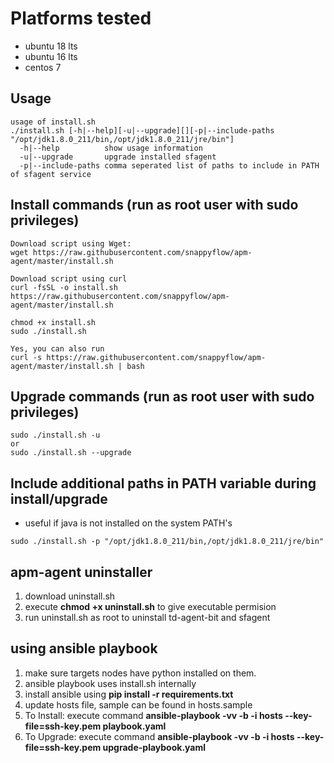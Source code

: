 # Platforms tested
- ubuntu 18 lts
- ubuntu 16 lts
- centos 7

## Usage
```
usage of install.sh
./install.sh [-h|--help][-u|--upgrade][][-p|--include-paths "/opt/jdk1.8.0_211/bin,/opt/jdk1.8.0_211/jre/bin"]
  -h|--help          show usage information
  -u|--upgrade       upgrade installed sfagent
  -p|--include-paths comma seperated list of paths to include in PATH of sfagent service
```
## Install commands (run as root user with sudo privileges)
```
Download script using Wget:
wget https://raw.githubusercontent.com/snappyflow/apm-agent/master/install.sh

Download script using curl
curl -fsSL -o install.sh https://raw.githubusercontent.com/snappyflow/apm-agent/master/install.sh

chmod +x install.sh
sudo ./install.sh

Yes, you can also run
curl -s https://raw.githubusercontent.com/snappyflow/apm-agent/master/install.sh | bash
```

## Upgrade commands (run as root user with sudo privileges)
```
sudo ./install.sh -u
or
sudo ./install.sh --upgrade
```

## Include additional paths in PATH variable during install/upgrade
- useful if java is not installed on the system PATH's
```
sudo ./install.sh -p "/opt/jdk1.8.0_211/bin,/opt/jdk1.8.0_211/jre/bin"
```


## apm-agent uninstaller

1) download uninstall.sh
2) execute **chmod +x uninstall.sh** to give executable permision
3) run uninstall.sh as root to uninstall td-agent-bit and sfagent

## using ansible playbook
1) make sure targets nodes have python installed on them.
2) ansible playbook uses install.sh internally
3) install ansible using **pip install -r requirements.txt**
4) update hosts file, sample can be found in hosts.sample
5) To Install: execute command **ansible-playbook -vv -b -i hosts --key-file=ssh-key.pem playbook.yaml**
6) To Upgrade: execute command **ansible-playbook -vv -b -i hosts --key-file=ssh-key.pem upgrade-playbook.yaml**
